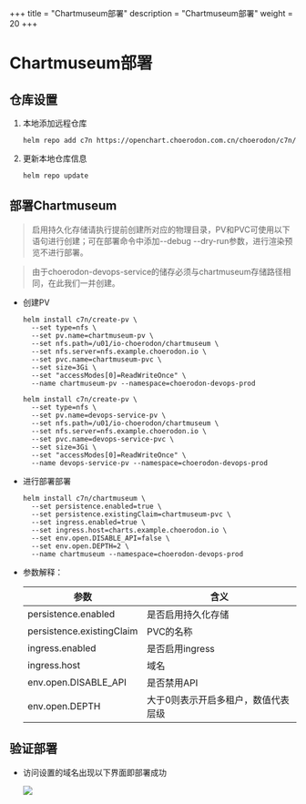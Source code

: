+++
title = "Chartmuseum部署"
description = "Chartmuseum部署"
weight = 20
+++

# Chartmuseum部署

## 仓库设置

1. 本地添加远程仓库

    ```
    helm repo add c7n https://openchart.choerodon.com.cn/choerodon/c7n/
    ```
1. 更新本地仓库信息

    ```
    helm repo update 
    ```

## 部署Chartmuseum

<blockquote class="note">
启用持久化存储请执行提前创建所对应的物理目录，PV和PVC可使用以下语句进行创建；可在部署命令中添加--debug --dry-run参数，进行渲染预览不进行部署。
</blockquote>

<blockquote class="warning">
由于choerodon-devops-service的储存必须与chartmuseum存储路径相同，在此我们一并创建。
</blockquote>

- 创建PV

    ```
    helm install c7n/create-pv \
      --set type=nfs \
      --set pv.name=chartmuseum-pv \
      --set nfs.path=/u01/io-choerodon/chartmuseum \
      --set nfs.server=nfs.example.choerodon.io \
      --set pvc.name=chartmuseum-pvc \
      --set size=3Gi \
      --set "accessModes[0]=ReadWriteOnce" \
      --name chartmuseum-pv --namespace=choerodon-devops-prod

    helm install c7n/create-pv \
      --set type=nfs \
      --set pv.name=devops-service-pv \
      --set nfs.path=/u01/io-choerodon/chartmuseum \
      --set nfs.server=nfs.example.choerodon.io \
      --set pvc.name=devops-service-pvc \
      --set size=3Gi \
      --set "accessModes[0]=ReadWriteOnce" \
      --name devops-service-pv --namespace=choerodon-devops-prod
    ```
- 进行部署部署

    ```
    helm install c7n/chartmuseum \
      --set persistence.enabled=true \
      --set persistence.existingClaim=chartmuseum-pvc \
      --set ingress.enabled=true \
      --set ingress.host=charts.example.choerodon.io \
      --set env.open.DISABLE_API=false \
      --set env.open.DEPTH=2 \
      --name chartmuseum --namespace=choerodon-devops-prod
    ```

- 参数解释：

    | 参数 | 含义
    | --- |  --- | 
    persistence.enabled|是否启用持久化存储
    persistence.existingClaim|PVC的名称
    ingress.enabled|是否启用ingress
    ingress.host|域名
    env.open.DISABLE_API|是否禁用API
    env.open.DEPTH|大于0则表示开启多租户，数值代表层级

## 验证部署

- 访问设置的域名出现以下界面即部署成功

    ![](/docs/installation-configuration/image/chartmuseum.png)